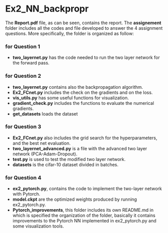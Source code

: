 # Ex2_NN_backpropr

The **Report.pdf** file, as can be seen, contains the report. The **assignement** folder includes all the codes and file developed to answer the 4 assignment questions. More specifically, the folder is organized as follow:  

### for Question 1 
- **two_layernet.py** has the code needed to run the two layer network for the forward pass.

### for Question 2 
- **two_layernet.py** contains also the backpropagation algorithm.
- **Ex2_FCnet.py** includes the check on the gradients and on the loss.
- **vis_utils.py** has some useful functions for visualization.
- **gradient_check.py** includes the functions to evaluate the numerical gradients.
- **get_datasets** loads the dataset

### for Question 3  
- **Ex2_FCnet.py** also includes the grid search for the hyperparameters, and the best net evaluation.
- **two_layernet_advanced.py** is a file with the advanced two layer network (PCA-Adam-Dropout).
- **test.py** is used to test the modified two layer network.
- **datasets** is the cifar-10 dataset divided in batches.

### for Question 4  
- **ex2_pytorch.py**, contains the code to implement the two-layer network with Pytorch.  
- **model.ckpt** are the optimized weights produced by running ex2_pytorch.py.  
- **Pytorch_improvements**, this folder includes its own README.md in which is specified the organization of the folder, basically it contains improvements to the Pytorch NN implemented in ex2_pytorch.py and some visualization tools.  
